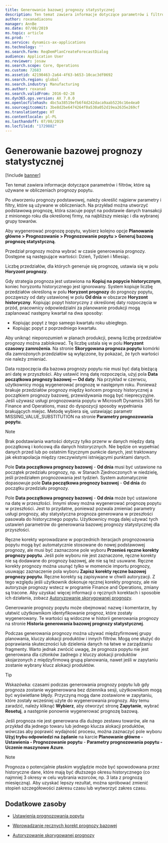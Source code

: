 ```yaml
---
title: Generowanie bazowej prognozy statystycznej
description: Ten temat zawiera informacje dotyczące parametrów i filtrów, które są używane w obliczeniach prognozy popytu.
author: roxanadiaconu
manager: AnnBe
ms.date: 07/08/2019
ms.topic: article
ms.prod: ''
ms.service: dynamics-ax-applications
ms.technology: ''
ms.search.form: ReqDemPlanCreateForecastDialog
audience: Application User
ms.reviewer: josaw
ms.search.scope: Core, Operations
ms.custom: 72683
ms.assetid: 42190463-2a64-4f63-b653-10cac3df0692
ms.search.region: global
ms.search.industry: Manufacturing
ms.author: roxanad
ms.search.validFrom: 2016-02-28
ms.dyn365.ops.version: AX 7.0.0
ms.openlocfilehash: 4bc5a38519efb6f4d242daca9aab5226c16e4ea0
ms.sourcegitcommit: 3be8d2be6474264f0a530a052d19ea2635e269cf
ms.translationtype: HT
ms.contentlocale: pl-PL
ms.lasthandoff: 07/08/2019
ms.locfileid: "1729882"
---
```

# <a name="generate-a-statistical-baseline-forecast"></a>Generowanie bazowej prognozy statystycznej

[!include [banner](../includes/banner.md)]

Ten temat zawiera informacje dotyczące parametrów i filtrów, które są używane w obliczeniach prognozy popytu. 

Po utworzeniu prognozy podstawowej, należy określić najpierw parametry i filtry, które są używane w obliczeniach. Na przykład można utworzyć podstawową prognozę, która szacuje popyt na podstawie danych transakcji z minionego roku dla określonej firmy, na najbliższy miesiąc i dla wybranej grupy towarów. 

Aby wygenerować prognozę popytu, wybierz kolejno opcje **Planowanie główne &gt; Prognozowanie &gt; Prognozowanie popytu &gt; Generuj bazową prognozę statystyczną**. 

Przedział prognozy można wybrać w czasie generowania prognozy. Dostępne są następujące wartości: Dzień, Tydzień i Miesiąc. 

Liczbę przedziałów, dla których generuje się prognozę, ustawia się w polu **Horyzont prognozy**. 

Gdy strategia prognoza jest ustawiona na **Kopiuj na popycie historycznym**, koniec horyzontu historycznego jest ignorowany. System kopiuje liczbę przedziałów określoną w polu **Horyzont prognozy** do prognozy popytu, począwszy od daty ustawionej w polu **Od dnia** w obszarze **Horyzont historyczny**. Kopiując popyt historyczny z określonej daty rozpoczęcia w przód, pracownicy odpowiedzialni za planowanie produkcji mogą zaplanować następny kwartał na dwa sposoby:

-   Kopiując popyt z tego samego kwartału roku ubiegłego.
-   Kopiując popyt z poprzedniego kwartału.

Aby uniknąć nieporozumień w planach produkcji, pewną liczbę przedziałów prognozy można zablokować. Tę liczbę ustala się w polu **Horyzont czasowy zamrożenia**. Na stronie **Skorygowana prognoza popytu** komórki dla zamrożonych przedziałów są wyłączone, by pokazać, że tych wartości nie należy zmieniać. 

Data rozpoczęcia dla bazowa prognozy popytu nie musi być datą bieżącą ani datę w przyszłości. Aby ustawić inną datę rozpoczęcia, użyj pola **Data początkowa prognozy bazowej — Od daty**. Na przykład w czerwcu, użytkownicy mogą wygenerować prognozę w następnym roku. Ponieważ brakuje przedziałów prognozy między końcem prognozy historycznej a początkiem prognozy bazowej, przewidywania mogą być nieprecyzyjne. Jeśli używasz usługi prognozowania popytu w Microsoft Dynamics 365 for Finance and Operations, masz do dyspozycji sposoby wypełniania brakujących miejsc. Metodę wybiera się, ustawiając parametr MISSING\_VALUE\_SUBSTITUTION na stronie **Parametry prognozowania popytu**. 

> [!NOTE]
> Brak podstawiania wartości dotyczy tylko przerw w danych między datą początkową i końcową dla danych historycznych. Nie będzie on wypełniać danych przed lub po ostatnim fizycznym punkcie danych, jest traktowany jak ekstrapolacja między rzeczywistymi istniejącymi punktami danych. 

Pole **Data początkowa prognozy bazowej** - **Od dnia** musi być ustawione na początek przedziału prognozy, np. w Stanach Zjednoczonych w niedzielę, jeśli przedziałem prognozowania jest tydzień. System automatycznie dopasowuje pole **Data początkowa prognozy bazowej** - **Od dnia** do początku przedziału prognozy. 

Pole **Data początkowa prognozy bazowej** - **Od dnia** może być ustawione na datę w przeszłości. Innymi słowy można wygenerować prognozę popytu w przeszłości. Jest to przydatne, ponieważ pozwala zmieniać parametry usługi prognozy, aby statystyczna prognoza generowana w przeszłości pasowała do historycznego popytu. Użytkownicy mogą dalej używać tych ustawień parametrów do generowania bazowej prognozy statystycznej dla przyszłości. 

Ręczne korekty wprowadzane w poprzednich iteracjach prognozowania popytu mogą być automatycznie stosowane do nowej podstawowej prognozy, ale musi być zaznaczone pole wyboru **Przenieś ręczne korekty prognozy popytu**. Jeśli pole wyboru nie jest zaznaczone, ręczne korekty nie są dodawane do prognozy bazowej, ale nie są też usuwane. Ręczne korekty prognozy można usunąć tylko w momencie importu prognozy, usuwając zaznaczenie pola wyboru **Zapisz korekty ręczne bazowej prognozy popytu**. Ręczne korekty są zapisywane w chwili autoryzacji. Z tego względu jeśli użytkownik dokonuje ręcznej korekty prognozy, ale nie autoryzuje prognozy wstecz w programie Finance and Operations, zmiany są tracone. Aby uzyskać więcej informacji o ręcznych korektach i sposobie ich działania, zobacz [Autoryzowanie skorygowanej prognozy](authorize-adjusted-forecast.md). 

Generowanie prognozy popytu może obejmować nazwę i komentarze, by ułatwić użytkownikom identyfikowanie prognoz, które zostały wygenerowany. Te wartości są widoczne w historii generowania prognozy na stronie **Historia generowania bazowej prognozy statystycznej**. 

Podczas generowania prognozy można używać międzyfirmowej grupy planowania, kluczy alokacji produktów i innych filtrów. Mogą one służyć do poprawiania skuteczności lub dzielenia danych na łatwe w zarządzaniu fragmenty. Warto jednak zwrócić uwagę, że prognoza popytu nie jest generowana dla członków żadnego z kluczy alokacji produktów skojarzonych z międzyfirmową grupą planowania, nawet jeśli w zapytaniu zostanie wybrany klucz alokacji produktów. 

> [!TIP]
> Wskazówka: czasami podczas generowania prognozy popytu lub gdy prognoza zostanie wygenerowana bez dziennika sesji, użytkownikom mogą być wyświetlane błędy. Przyczyną mogą dane zostawione w zapytaniu, które zostały wcześniej użyte do wygenerowania prognozy. Aby temu zaradzić, należy kliknąć **Wybierz**, aby otworzyć stronę **Zapytanie**, wybrać **Resetuj**, a następnie ponownie wygenerować prognozę bazową. 

Jeśli prognoza nie jest generowana dla dużego zestawu towarów, ale na przykład dla jednego towaru lub jednego klucza alokacji produktów, wówczas aby poprawić wydajność procesu, można zaznaczyć pole wyboru **Użyj trybu odpowiedzi na żądanie** na karcie **Planowanie główne - Ustawienia - Prognozowanie popytu** - **Parametry prognozowania popytu - Uczenie maszynowe Azure**.

> [!NOTE]
> Prognoza o potencjalnie płaskim wyglądzie może być spowodowana przez historyczne dane, które mają być dłuższego okresu historycznego (co najmniej 3 okresy w celu wybrania wzorców, np. 3 lata z prognozą miesięczną). Aby uzyskać lepszy rezultat, można spróbować zmienić stopień szczegółowości zakresu czasu lub wytworzyć zakres czasu.

<a name="additional-resources"></a>Dodatkowe zasoby
--------

- [Ustawienia prognozowania popytu](demand-forecasting-setup.md)

- [Wprowadzanie ręcznych korekt prognozy bazowej](manual-adjustments-baseline-forecast.md)

- [Autoryzowanie skorygowanej prognozy](authorize-adjusted-forecast.md)
